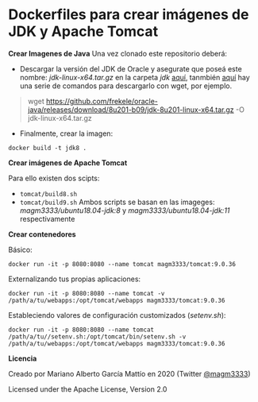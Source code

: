 # Dockerfiles para crear imágenes de JDK y Apache Tomcat

**Crear Imagenes de Java**
Una vez clonado este repositorio deberá:
- Descargar la versión del JDK de Oracle y asegurate que poseá este nombre: *jdk-linux-x64.tar.gz* en la carpeta *jdk* [aquí](https://www.oracle.com/java/technologies/javase/javase8u211-later-archive-downloads.html), tanmbién [aquí](https://gist.github.com/hgomez/9650687) hay una serie de comandos para descargarlo con wget, por ejemplo.
> wget https://github.com/frekele/oracle-java/releases/download/8u201-b09/jdk-8u201-linux-x64.tar.gz -O jdk-linux-x64.tar.gz 
- Finalmente, crear la imagen:

```
docker build -t jdk8 .
```

**Crear imágenes de Apache Tomcat**

Para ello existen dos scipts:
- ```tomcat/build8.sh```
- ```tomcat/build9.sh```
Ambos scripts se basan en las imageges: *magm3333/ubuntu18.04-jdk:8* y *magm3333/ubuntu18.04-jdk:11* respectivamente

**Crear contenedores**

Básico:
```
docker run -it -p 8080:8080 --name tomcat magm3333/tomcat:9.0.36
```

Externalizando tus propias aplicaciones:
```
docker run -it -p 8080:8080 --name tomcat -v /path/a/tu/webapps:/opt/tomcat/webapps magm3333/tomcat:9.0.36
```

Estableciendo valores de configuración customizados (*setenv.sh*):
```
docker run -it -p 8080:8080 --name tomcat /path/a/tu//setenv.sh:/opt/tomcat/bin/setenv.sh -v /path/a/tu/webapps:/opt/tomcat/webapps magm3333/tomcat:9.0.36
```

**Licencia**

Creado por Mariano Alberto García Mattío en 2020 (Twitter [@magm3333](https://twitter.com/magm3333))

Licensed under the Apache License, Version 2.0
